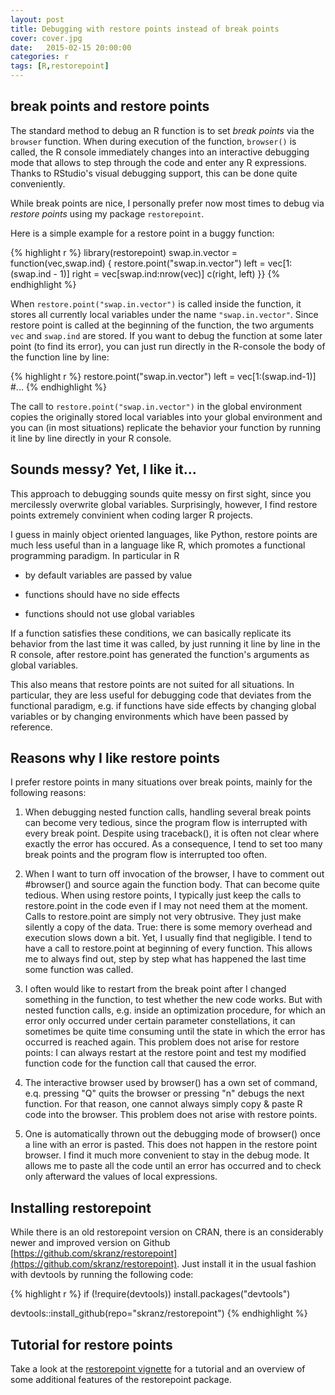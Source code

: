 ```yaml
---
layout: post
title: Debugging with restore points instead of break points
cover: cover.jpg
date:   2015-02-15 20:00:00
categories: r
tags: [R,restorepoint]
---
```


## break points and restore points

The standard method to debug an R function is to set *break points* via the `browser` function. When during execution of the function, `browser()` is called, the R console immediately changes into an interactive debugging mode that allows to step through the code and enter any R expressions. Thanks to RStudio's visual debugging support, this can be done quite conveniently.

While break points are nice, I personally prefer now most times to debug via *restore points* using my package `restorepoint`.

Here is a simple example for a restore point in a buggy function:


{% highlight r %}
library(restorepoint)
swap.in.vector = function(vec,swap.ind) {
  restore.point("swap.in.vector")
  left = vec[1:(swap.ind - 1)]
  right = vec[swap.ind:nrow(vec)]
  c(right, left)
}}
{% endhighlight %}

When `restore.point("swap.in.vector")` is called inside the function, it stores all currently local variables under the name `"swap.in.vector"`. Since restore point is called at the beginning of the function, the two arguments `vec` and `swap.ind` are stored. If you want to debug the function at some later point (to find its error), you can just run directly in the R-console the body of the function line by line:


{% highlight r %}
  restore.point("swap.in.vector")
  left  = vec[1:(swap.ind-1)]
  #...
{% endhighlight %}

The call to `restore.point("swap.in.vector")` in the global environment copies the originally stored local variables into your global environment and you can (in most situations) replicate the behavior your function by running it line by line directly in your R console.

## Sounds messy? Yet, I like it...

This approach to debugging sounds quite messy on first sight, since you mercilessly overwrite global variables. Surprisingly, however, I find restore points extremely convinient when coding larger R projects. 

I guess in mainly object oriented languages, like Python, restore points are much less useful than in a language like R, which promotes a functional programming paradigm. In particular in R 

  - by default variables are passed by value
  
  - functions should have no side effects
  
  - functions should not use global variables
  
If a function satisfies these conditions, we can basically replicate its behavior from the last time it was called, by just running it line by line in the R console, after restore.point has generated the function's arguments as global variables.

This also means that restore points are not suited for all situations. In particular, they are less useful for debugging code that deviates from the functional paradigm, e.g. if functions have side effects by changing global variables or by changing environments which have been passed by reference.

## Reasons why I like restore points

I prefer restore points in many situations over break points, mainly for the following reasons:

1. When debugging nested function calls, handling several break points can become very tedious, since the program flow is interrupted with every break point. Despite using traceback(), it is often not clear where exactly the error has occured. As a consequence, I tend to set too many break points and the program flow is interrupted too often.

2. When I want to turn off invocation of the browser, I have to comment out #browser() and source again the function body. That can become quite tedious. When using restore points, I typically just keep the calls to restore.point in the code even if I may not need them at the moment. Calls to restore.point are simply not very obtrusive. They just make silently a copy of the data. True: there is some memory overhead and execution slows down a bit. Yet, I usually find that negligible. I tend to have a call to restore.point at beginning of every function. This allows me to always find out, step by step what has happened the last time some function was called.

3. I often would like to restart from the break point after I changed something in the function, to test whether the new code works. But with nested function calls, e.g. inside an optimization procedure, for which an error only occurred under certain parameter constellations, it can sometimes be quite time consuming until the state in which the error has occurred is reached again. This problem does not arise for restore points: I can always restart at the restore point and test my modified function code for the function call that caused the error.

4. The interactive browser used by browser() has a own set of command, e.q. pressing "Q" quits the browser or pressing "n" debugs the next function. For that reason, one cannot always simply copy & paste R code into the browser. This problem does not arise with restore points.

5. One is automatically thrown out the debugging mode of browser() once a line with an error is pasted. This does not happen in the restore point browser. I find it much more convenient to stay in the debug mode. It allows me to paste all the code until an error has occurred and to check only afterward the values of local expressions.


## Installing restorepoint



While there is an old restorepoint version on CRAN, there is an considerably newer and improved version on Github [https://github.com/skranz/restorepoint](https://github.com/skranz/restorepoint). Just install it in the usual fashion with devtools by running the following code:


{% highlight r %}
if (!require(devtools))
  install.packages("devtools")
  
devtools::install_github(repo="skranz/restorepoint")
{% endhighlight %}

## Tutorial for restore points

Take a look at the [restorepoint vignette](https://github.com/skranz/restorepoint/blob/master/vignettes/Guide_restorepoint.md) for a tutorial and an overview of some additional features of the restorepoint package.

